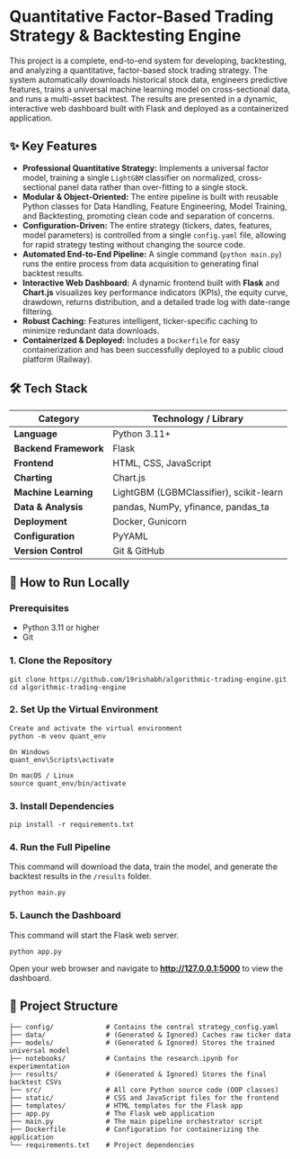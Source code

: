 # Quantitative Factor-Based Trading Strategy & Backtesting Engine

This project is a complete, end-to-end system for developing, backtesting, and analyzing a quantitative, factor-based stock trading strategy. The system automatically downloads historical stock data, engineers predictive features, trains a universal machine learning model on cross-sectional data, and runs a multi-asset backtest. The results are presented in a dynamic, interactive web dashboard built with Flask and deployed as a containerized application.

## ✨ Key Features

* **Professional Quantitative Strategy:** Implements a universal factor model, training a single `LightGBM` classifier on normalized, cross-sectional panel data rather than over-fitting to a single stock.
* **Modular & Object-Oriented:** The entire pipeline is built with reusable Python classes for Data Handling, Feature Engineering, Model Training, and Backtesting, promoting clean code and separation of concerns.
* **Configuration-Driven:** The entire strategy (tickers, dates, features, model parameters) is controlled from a single `config.yaml` file, allowing for rapid strategy testing without changing the source code.
* **Automated End-to-End Pipeline:** A single command (`python main.py`) runs the entire process from data acquisition to generating final backtest results.
* **Interactive Web Dashboard:** A dynamic frontend built with **Flask** and **Chart.js** visualizes key performance indicators (KPIs), the equity curve, drawdown, returns distribution, and a detailed trade log with date-range filtering.
* **Robust Caching:** Features intelligent, ticker-specific caching to minimize redundant data downloads.
* **Containerized & Deployed:** Includes a `Dockerfile` for easy containerization and has been successfully deployed to a public cloud platform (Railway).

## 🛠️ Tech Stack

| Category | Technology / Library |
| ----- | ----- |
| **Language** | Python 3.11+ |
| **Backend Framework** | Flask |
| **Frontend** | HTML, CSS, JavaScript |
| **Charting** | Chart.js |
| **Machine Learning** | LightGBM (LGBMClassifier), scikit-learn |
| **Data & Analysis** | pandas, NumPy, yfinance, pandas_ta |
| **Deployment** | Docker, Gunicorn |
| **Configuration** | PyYAML |
| **Version Control** | Git & GitHub |

## 🚀 How to Run Locally

### Prerequisites
* Python 3.11 or higher
* Git

### 1. Clone the Repository
```
git clone https://github.com/19rishabh/algorithmic-trading-engine.git
cd algorithmic-trading-engine
```

### 2. Set Up the Virtual Environment
```
Create and activate the virtual environment
python -m venv quant_env

On Windows
quant_env\Scripts\activate

On macOS / Linux
source quant_env/bin/activate
```

### 3. Install Dependencies
```
pip install -r requirements.txt
```

### 4. Run the Full Pipeline
This command will download the data, train the model, and generate the backtest results in the `/results` folder.
```
python main.py
```

### 5. Launch the Dashboard
This command will start the Flask web server.
```
python app.py
```

Open your web browser and navigate to **http://127.0.0.1:5000** to view the dashboard.

## 📂 Project Structure
```
├── config/             # Contains the central strategy_config.yaml
├── data/               # (Generated & Ignored) Caches raw ticker data
├── models/             # (Generated & Ignored) Stores the trained universal model
├── notebooks/          # Contains the research.ipynb for experimentation
├── results/            # (Generated & Ignored) Stores the final backtest CSVs
├── src/                # All core Python source code (OOP classes)
├── static/             # CSS and JavaScript files for the frontend
├── templates/          # HTML templates for the Flask app
├── app.py              # The Flask web application
├── main.py             # The main pipeline orchestrator script
├── Dockerfile          # Configuration for containerizing the application
└── requirements.txt    # Project dependencies
```
